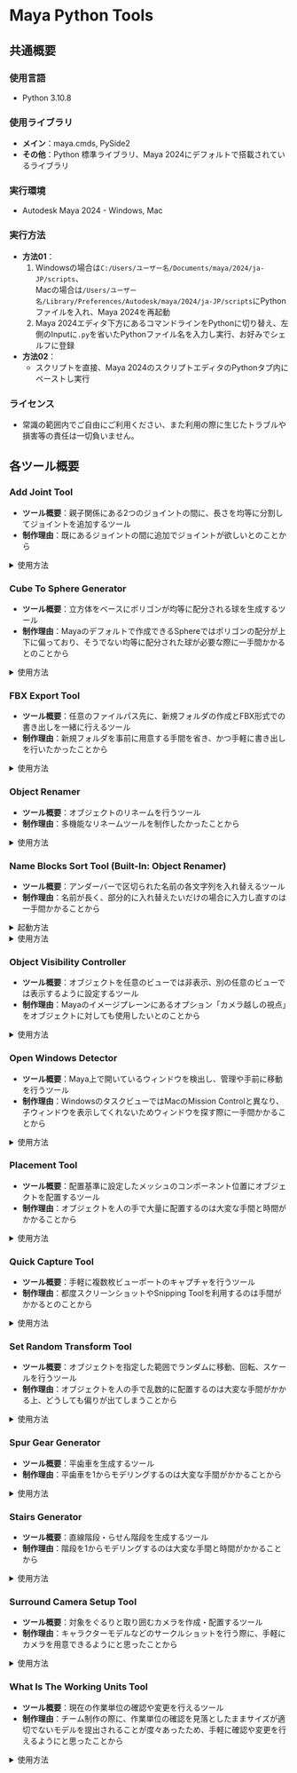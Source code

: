 # Maya Python Tools
## 共通概要
### 使用言語
- Python 3.10.8
### 使用ライブラリ
- **メイン**：maya.cmds, PySide2
- **その他**：Python 標準ライブラリ、Maya 2024にデフォルトで搭載されているライブラリ
### 実行環境
- Autodesk Maya 2024 - Windows, Mac
### 実行方法
- **方法01**：
    1. Windowsの場合は`C:/Users/ユーザー名/Documents/maya/2024/ja-JP/scripts`、  
        Macの場合は`/Users/ユーザー名/Library/Preferences/Autodesk/maya/2024/ja-JP/scripts`にPythonファイルを入れ、Maya 2024を再起動
    2. Maya 2024エディタ下方にあるコマンドラインをPythonに切り替え、左側のInputに`.py`を省いたPythonファイル名を入力し実行、お好みでシェルフに登録
- **方法02**：
    - スクリプトを直接、Maya 2024のスクリプトエディタのPythonタブ内にペーストし実行
### ライセンス
- 常識の範囲内でご自由にご利用ください、また利用の際に生じたトラブルや損害等の責任は一切負いません。

## 各ツール概要
### Add Joint Tool
- **ツール概要**：親子関係にある2つのジョイントの間に、長さを均等に分割してジョイントを追加するツール
- **制作理由**：既にあるジョイントの間に追加でジョイントが欲しいとのことから

<details>
<summary>使用方法</summary>

1. **間にジョイントを追加したい直接の親子関係にあるジョイント2つを選択**
2. **「追加するジョイント数」を指定**
3. **「追加方法」から選択**
4. **「ジョイント名」を指定**
   - 未入力の場合、ジョイント名が`additional_joint`になります
   - 右横のスピンボックスからジョイント名末尾につける番号の最初の値を指定できます
5. **「追加」をクリック**
   - 2ジョイント間の長さを均等に分割する形でジョイントが追加されます
</details>

### Cube To Sphere Generator
- **ツール概要**：立方体をベースにポリゴンが均等に配分される球を生成するツール
- **制作理由**：Mayaのデフォルトで作成できるSphereではポリゴンの配分が上下に偏っており、そうでない均等に配分された球が必要な際に一手間かかるとのことから

<details>
<summary>使用方法</summary>

1. **「生成方法の選択」から選択**
2. **各値を指定**
   - 「球のセグメント数/分割数」は、「生成方法の選択」でベベルを選択した場合はセグメント数、スムースを選択した場合は分割数として扱われます
3. **その他項目を指定**
   - 「球全体をハードエッジ」：ハードエッジの球が生成されます、デフォルトではソフトエッジです
   - 「ヒストリを維持する」：生成する球のヒストリ情報が維持されたままになります、デフォルトでは削除されます
4. **「生成」をクリック**
</details>

### FBX Export Tool
- **ツール概要**：任意のファイルパス先に、新規フォルダの作成とFBX形式での書き出しを一緒に行えるツール
- **制作理由**：新規フォルダを事前に用意する手間を省き、かつ手軽に書き出しを行いたかったことから

<details>
<summary>使用方法</summary>

1. **FBX形式で書き出すオブジェクトを選択、複数選択可**
2. **「ファイル名」を指定**
   - 「入力する」：`入力した名前.fbx`になります
   - 「そのまま」：`選択中のオブジェクト名.fbx`になります、また複数のオブジェクトを選択し書き出す場合、選択中の全オブジェクト名がアンダーバーで接続された名前になります   
      (例: `pCube1_pCylinder1_pSphere1.fbx`)
3. **「書き出し先(ファイルパス)」を指定**
4. **新規フォルダの作成有無を指定**
   - 新規フォルダを作成する場合、「新規フォルダを作成」にチェックし新規フォルダ名を入力   
      「書き出し先(ファイルパス)」で指定した場所に新規フォルダが作成され、その中にFBXファイルの書き出しが行われます
5. **「書き出し」をクリック**
   - 書き出しが実行され、書き出したFBXファイルをエクスプローラーもしくはFinderで開きます
   - ツール上に今回の書き出しの諸情報がログとして記載されます
- **「ダイアログボックスを開く」**：Mayaのダイアログボックスが開きます
- **「エクスプローラー/Finderを開く」**：使用中のOSに合わせてどちらかが開きます
- **「ログをクリア」**：ログをクリアし、初期状態にリセットします
</details>

### Object Renamer
- **ツール概要**：オブジェクトのリネームを行うツール
- **制作理由**：多機能なリネームツールを制作したかったことから

<details>
<summary>使用方法</summary>

**リネーム**
1. **リネームするオブジェクトを選択、複数選択可**
2. **「登録」をクリック**
   - 「リネーム前」リストにオブジェクト名が登録されます   
3. **「リネーム前」リストからリネームするオブジェクト名を選択、複数選択可**
   - リストで選択したオブジェクト名のみリネームされます
   - Shift/Ctrlによる複数選択、ドラッグ＆ドロップによる並べ替えが利用できます
4. **リネーム後の名称を指定**
   - 「オブジェクト名」
      - 「自由入力」：入力欄に入力した名称を使用します
      - 「そのまま」：現在の名称を引き続き使用します
      - 「全て大文字に変換」：現在の名称を全て大文字に変換します
      - 「全て小文字に変換」：現在の名称を全て小文字に変換します
      - 「タイトルケースに変換」：現在の名称をタイトルケースに変換します   
         (例: `pSphere1` → `Psphere1`)
      - 「指定の文字列を置き換える」：現在の名称の指定部分の文字列を置き換えることができます   
         置き換えを行う際に大文字/小文字を区別しない場合、「大文字/小文字を区別する」のチェックを外す
   - 「プレフィックス」「サフィックス」
     - 「自由入力」：入力欄に入力した名称を使用します
     - 「数字」：「桁数」と「最初の値」を指定して数字を入れることができます、複数選択の場合、連番となります
1. **その他項目を指定**
   - 「文字列の間にアンダーバーを追加」：プレフィックス・オブジェクト名・サフィックスの各間にアンダーバーを追加するか指定できます
   - 「プレフィックスの前に追加する文字列」：プレフィックスよりも前に文字列を追加することができます
   - 「サフィックスの後に追加する文字列」：サフィックスよりも後ろに文字列を追加することができます
2. **「変更をプレビュー」をクリック**
   - 「リネーム後(プレビュー)」リストにリネーム後の名称をプレビューします、この段階ではまだリネームは行われていません
3. **「リネーム」をクリック**
   - リネームが行われ、「リネーム前」リストが更新されます
- **「ハイライト」**：ビューポート上で選択したオブジェクトが「リネーム前」リストに登録されていた場合、自動でリスト側も選択状態になります、またリスト上で選択したオブジェクトをビューポート上でも自動で選択します
- **「除外」**：「リネーム前」リストで選択している項目を除外します
- **「クリア」**：「リネーム前」「リネーム後(プレビュー)」のそれぞれをクリアします

**検索**
1. **検索するオブジェクト名を入力**
2. **検索するオブジェクトの種類を選択**
   - 選択した種類の中で検索が行われます
3. **「検索」をクリック**
   - 該当したオブジェクトが選択状態になります

**リセット**
1. メニューバーの「Reset」をクリック
2. リセットしたい項目を選択しクリック
</details>

### Name Blocks Sort Tool (Built-In: Object Renamer)
- **ツール概要**：アンダーバーで区切られた名前の各文字列を入れ替えるツール
- **制作理由**：名前が長く、部分的に入れ替えたいだけの場合に入力し直すのは一手間かかることから

<details>
<summary>起動方法</summary>

1. Object Renamerのメニューバーの「Sub Tool」をクリック
2. 「Name Blocks Sort Tool」を選択しクリック
</details>

<details>
<summary>使用方法</summary>

1. **リネームするオブジェクトを1つ選択**
2. **「登録」をクリック**
   - 「並べ替え前」にオブジェクト名が表示されます
3. **文字列のブロックをドラッグ＆ドロップで並べ替え**
   - アンダーバーで区切られた各文字列のブロックを並べ替えることができます
   - 並べ替えのエリアにアンダーバーは表示されません
4. **「変更をプレビュー」をクリック**
   - 「並べ替え後(プレビュー)」に並べ替え後のアンダーバーで接続されたオブジェクト名が表示されます
5. **「リネーム」をクリック**
- **「クリア」**：全ての項目がクリアされ、初期状態にリセットされます
</details>

### Object Visibility Controller
- **ツール概要**：オブジェクトを任意のビューでは非表示、別の任意のビューでは表示するように設定するツール
- **制作理由**：Mayaのイメージプレーンにあるオプション「カメラ越しの視点」をオブジェクトに対しても使用したいとのことから

<details>
<summary>使用方法</summary>

1. **非表示に設定するオブジェクトを選択、複数選択可**
2. **「登録」をクリック**
   - 「設定」項目別に3種類の非表示設定を管理できます
   - オブジェクト名が、クリックしたボタン左横のリストに表示されます
3. **非表示に設定するビューのチェックボックスにチェック、複数指定可**
4. **「非表示」をクリック**
   - マルチビューを利用している場合でも適用されます
- **「除外」**：クリックしたボタン左横のリストで選択している項目を除外します、リストはShift/Ctrlによる複数選択が利用できます
- **「クリア」**：クリックしたボタン左横のリストをクリアします
- **「非表示を全て解除」**：全てのビューで非表示が解除され、再び表示されます
- 非表示を適用したままツールを閉じた場合、自動的に非表示が全て解除されます
</details>

### Open Windows Detector
- **ツール概要**：Maya上で開いているウィンドウを検出し、管理や手前に移動を行うツール
- **制作理由**：WindowsのタスクビューではMacのMission Controlと異なり、子ウィンドウを表示してくれないためウィンドウを探す際に一手間かかることから

<details>
<summary>使用方法</summary>

1. **「検出/更新」をクリック**
   - Maya上で開いているウィンドウを検出し、リストに表示します
2. **リストより操作を行いたい項目を選択、複数選択可**
3. **ウィンドウを手前に移動させたい場合、「選択中の項目を手前に移動」をクリック**   
   **ウィンドウを閉じたい場合、「選択中の項目を閉じる」をクリック**
</details>

### Placement Tool
- **ツール概要**：配置基準に設定したメッシュのコンポーネント位置にオブジェクトを配置するツール
- **制作理由**：オブジェクトを人の手で大量に配置するのは大変な手間と時間がかかることから

<details>
<summary>使用方法</summary>

1. **配置基準とするメッシュを1つ選択**
2. **「登録」をクリック**
   - メッシュ名と頂点数/エッジ数/フェース数が表示されます
3. **「配置場所」「配置割合」を指定**
   - 「配置場所」
      - 「頂点位置」を選択した場合、そのまま頂点位置に配置されます
      - 「エッジ位置」を選択した場合、エッジの中央に配置されます
      - 「フェース位置」を選択した場合、フェースの中心に配置されます
   - 「配置割合」は指定した割合に合わせてランダムに配置場所が選ばれます
4. **その他項目を指定**
   - 「配置角度を配置場所の法線に合わせる」：法線に合わせて角度を調整します、「エッジ位置」を選択した場合は利用できません
   - 「配置するオブジェクトを配置場所数に合わせて複製し補完する」：配置場所数にあわせてオブジェクトを自動で補充します、チェックを外した場合、選択したオブジェクトのみが配置されます
   - 「配置後グループにまとめる」：配置したオブジェクトをグループにまとめます
5. **配置するオブジェクトを選択、複数選択可**
6. **「選択中のオブジェクトを配置」をクリック**
- **「除外」**：リストで選択している項目を除外します、リストはShift/Ctrlによる複数選択が利用できます
- **「リセット」**：リストを登録直後の状態にリセットし、「配置割合」を100%に戻します
- **「クリア」**：全ての項目をクリアし、初期状態にリセットします
- **「ハイライト」**：ビューポート上で選択したコンポーネントがリストに登録されていた場合、自動でリスト側も選択状態になります、またリスト上で選択したコンポーネントをビューポート上でも自動で選択します
</details>

### Quick Capture Tool
- **ツール概要**：手軽に複数枚ビューポートのキャプチャを行うツール
- **制作理由**：都度スクリーンショットやSnipping Toolを利用するのは手間がかかるとのことから

<details>
<summary>使用方法</summary>

1. **「ファイル名」を指定**
   - 「自動」：`maya_年月日_時分秒_カメラ名`になります
   - 「入力指定」：`入力した名称_カメラ名`になります
   - 「入力 & 連番」：`入力した名称_番号`になります、番号はゼロから開始されます
2. **「保存先」を指定**
3. **「ファイル形式」から選択**
   - 全て静止画となります
   - PNG, TIFF, WebP, HEIF, GIFを選択した場合、背景が透過されます
4. **「表示モード設定」から選択**
   - 選択した設定でキャプチャ画像に写ります
5. **「ライト設定」から選択**
   - 選択した設定でキャプチャ画像に写ります
6. **「キャプチャを行うカメラ」を指定**
   - ツール起動時に、既に存在しているカメラが自動的に登録されます
   - キャプチャを行うカメラを登録する場合、登録したいカメラを選択して「登録」をクリック
   - 「除外」：リストで選択している項目を除外します、リストはShift/Ctrlによる複数選択が利用できます
   - 「クリア」：リストをクリアします
   - 「再検出」：エディタ上に存在している全てのカメラを検出して自動登録します、「デフォルトのカメラを含める」のチェックを外した場合、ビューの視点用に使用されるカメラ全てを検出結果から除外します
7. **「キャプチャに含める要素」を指定**
   - キャプチャ画像にこれらの要素を写すか否かを選択できます
8. **キャプチャ終了後に保存先を自動で開くか否かを指定**
9. **「キャプチャ」をクリック**
- **「ダイアログボックスを開く」**：Mayaのダイアログボックスが開きます
- **「エクスプローラー/Finderを開く」**：使用中のOSに合わせてどちらかが開きます
</details>

### Set Random Transform Tool
- **ツール概要**：オブジェクトを指定した範囲でランダムに移動、回転、スケールを行うツール
- **制作理由**：オブジェクトを人の手で乱数的に配置するのは大変な手間がかかる上、どうしても偏りが出てしまうことから

<details>
<summary>使用方法</summary>

**ランダム配置**
1. **ランダム配置を適用したいオブジェクトを選択、複数選択可**
2. **「配置座標基準の選択」から選択**
   - 「完全にランダム」：World座標が適用されます
   - 「現在の座標から」：Relative座標が適用されます
3. **各値を指定**
   - 指定した「最小値」「最大値」の間でランダムに値が排出されます
4. **値のゼロ有無を指定**
   - 「～の値をゼロに設定」で指定した値をゼロに設定できます
5. **「ランダム配置」をクリック**
   - オブジェクトの選択状態が維持されたままランダム配置されます

**複製**
1. 複製したいオブジェクトを選択、複数選択可
2. 「複製回数」を指定
3. 「複製」をクリック
</details>

### Spur Gear Generator
- **ツール概要**：平歯車を生成するツール
- **制作理由**：平歯車を1からモデリングするのは大変な手間がかかることから

<details>
<summary>使用方法</summary>

1. **各値を指定**
   - 「軸穴の半径」と「高さ(全歯たけ)」の和が「半径(歯先円半径)」の値を超えることがないように注意してください
2. **「生成」をクリック**
</details>

### Stairs Generator
- **ツール概要**：直線階段・らせん階段を生成するツール
- **制作理由**：階段を1からモデリングするのは大変な手間と時間がかかることから

<details>
<summary>使用方法</summary>

**直線階段**
1. **「生成方法の選択」から選択**
2. **「段の生成方法の選択」から選択**
3. **「階段の種類の選択」から選択**
   - 「スケルトン階段」：踏板同士が離れた状態になります
   - 「ボックス階段」：踏板同士がくっついた状態になります
4. **各値を指定**
5. **その他項目を指定**
   - 「階段の表面以外のフェースを削除」：人の足と触れる階段表面部分以外のフェースが削除されます
   - 「踏板同士の重なった頂点をマージ」：踏板同士の重なった頂点がマージされます   
      本項目はエラーポリゴンを防ぐため、「ボックス階段」を選択しており「階段の表面以外のフェースを削除」にチェックを入れている場合にのみ利用できます
6. **「生成」をクリック**

**らせん階段**
1. **「生成方法の選択」から選択**
2. **「段の生成方法の選択」から選択**
3. **「階段の種類の選択」から選択**
   - 「スケルトン階段」：踏板同士が離れた状態になります
   - 「ボックス階段」：踏板同士がくっついた状態になります
4. **各値を指定**
5. **その他項目を指定**
   - 「支柱を作成」：「中央支柱用の穴の半径」の値をもとに支柱が作成されます、また踏板の支柱と接する部分のフェースが自動的に削除されます
   - 「階段の表面以外のフェースを削除」：人の足と触れる階段表面部分以外のフェースが削除されます
   - 「踏板同士の重なった頂点をマージ」：踏板同士の重なった頂点がマージされます   
      本項目はエラーポリゴンを防ぐため、「ボックス階段」を選択しており「階段の表面以外のフェースを削除」にチェックを入れている場合にのみ利用できます
6. **「生成」をクリック**
</details>

### Surround Camera Setup Tool
- **ツール概要**：対象をぐるりと取り囲むカメラを作成・配置するツール
- **制作理由**：キャラクターモデルなどのサークルショットを行う際に、手軽にカメラを用意できるようにと思ったことから

<details>
<summary>使用方法</summary>

1. **「配置するカメラ」から選択**
   - 「選択中のカメラを複製」を選択した場合、複製するカメラを選択してください
2. **各値を指定**
3. **「カメラの向き」から選択**
4. **「カメラ名」を指定**
   - 未入力の場合、カメラ名が`SurroundCamera`になります
   - 右横のスピンボックスからカメラ名末尾につける番号の最初の値を指定できます
5. **「中心座標(XYZ)」を指定**
6. **配置後グループにまとめるか否かを指定**
7. **「配置」をクリック**
</details>

### What Is The Working Units Tool
- **ツール概要**：現在の作業単位の確認や変更を行えるツール
- **制作理由**：チーム制作の際に、作業単位の確認を見落としたままサイズが適切でないモデルを提出されることが度々あったため、手軽に確認や変更を行えるようにと思ったことから

<details>
<summary>使用方法</summary>

1. **「長さ」「角度」「時間」からそれぞれ選択**
2. **「作業単位を変更」をクリック**
   - 作業単位がまとめて一括で変更されます
- **「作業単位の確認」**：現在の作業単位がツール上にログとして記載されます
- **「ログをクリア」**：ログをクリアし、初期状態にリセットします
- **「プリファレンスを開く」**：Mayaのプリファレンスが開きます
</details>
